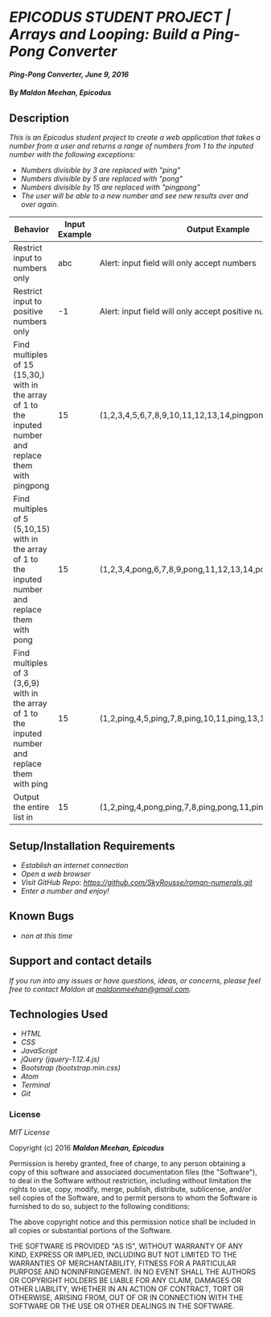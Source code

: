 # _EPICODUS STUDENT PROJECT | Arrays and Looping: Build a Ping-Pong Converter_

#### _Ping-Pong Converter, June 9, 2016_

#### By _**Maldon Meehan, Epicodus**_

## Description

_This is an Epicodus student project to create a web application that takes a number from a user and returns a range of numbers from 1 to the inputed number with the following exceptions:_
* _Numbers divisible by 3 are replaced with "ping"_
* _Numbers divisible by 5 are replaced with "pong"_
* _Numbers divisible by 15 are replaced with "pingpong"_
* _The user will be able to a new number and see new results over and over again._

Behavior  | Input Example | Output Example
------------- | ------------- | -------------
Restrict input to numbers only  | abc | Alert: input field will only accept numbers
Restrict input to positive numbers only  | -1  | Alert: input field will only accept positive numbers
Find multiples of 15 (15,30,) with in the array of 1 to the inputed number and replace them with pingpong | 15 | (1,2,3,4,5,6,7,8,9,10,11,12,13,14,pingpong,)
Find multiples of 5 (5,10,15) with in the array of 1 to the inputed number and replace them with pong | 15 | (1,2,3,4,pong,6,7,8,9,pong,11,12,13,14,pong,)
Find multiples of 3 (3,6,9) with in the array of 1 to the inputed number and replace them with ping | 15 | (1,2,ping,4,5,ping,7,8,ping,10,11,ping,13,14,ping,)
Output the entire list in | 15 |(1,2,ping,4,pong,ping,7,8,ping,pong,11,ping,13,14,pingpong,)

## Setup/Installation Requirements

* _Establish an internet connection_
* _Open a web browser_
* _Visit GitHub Repo: <a href="https://github.com/SkyRousse/roman-numerals.git">https://github.com/SkyRousse/roman-numerals.git</a>_
* _Enter a number and enjoy!_

## Known Bugs

* _non at this time_

## Support and contact details

_If you run into any issues or have questions, ideas, or concerns, please feel free to contact Maldon at <a href="mailto:maldonmeehan@gmail.com">maldonmeehan@gmail.com</a>._

## Technologies Used

* _HTML_
* _CSS_
* _JavaScript_
* _jQuery (jquery-1.12.4.js)_
* _Bootstrap (bootstrap.min.css)_
* _Atom_
* _Terminal_
* _Git_

### License

*MIT License*

Copyright (c) 2016 **_Maldon Meehan, Epicodus_**

Permission is hereby granted, free of charge, to any person obtaining a copy of this software and associated documentation files (the "Software"), to deal in the Software without restriction, including without limitation the rights to use, copy, modify, merge, publish, distribute, sublicense, and/or sell copies of the Software, and to permit persons to whom the Software is furnished to do so, subject to the following conditions:

The above copyright notice and this permission notice shall be included in all copies or substantial portions of the Software.

THE SOFTWARE IS PROVIDED "AS IS", WITHOUT WARRANTY OF ANY KIND, EXPRESS OR IMPLIED, INCLUDING BUT NOT LIMITED TO THE WARRANTIES OF MERCHANTABILITY, FITNESS FOR A PARTICULAR PURPOSE AND NONINFRINGEMENT. IN NO EVENT SHALL THE AUTHORS OR COPYRIGHT HOLDERS BE LIABLE FOR ANY CLAIM, DAMAGES OR OTHER LIABILITY, WHETHER IN AN ACTION OF CONTRACT, TORT OR OTHERWISE, ARISING FROM, OUT OF OR IN CONNECTION WITH THE SOFTWARE OR THE USE OR OTHER DEALINGS IN THE SOFTWARE.
